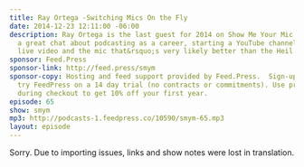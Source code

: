 ```yaml
---
title: Ray Ortega -Switching Mics On the Fly
date: 2014-12-23 12:11:00 -06:00
description: Ray Ortega is the last guest for 2014 on Show Me Your Mic and we had
  a great chat about podcasting as a career, starting a YouTube channel, streaming
  live video and the mic that&rsquo;s very likely better than the Heil PR40 for podcasting.
sponsor: Feed.Press
sponsor-link: http://feed.press/smym
sponsor-copy: Hosting and feed support provided by Feed.Press.  Sign-up today and
  try FeedPress on a 14 day trial (no contracts or commitments). Use promo code "smym"
  during checkout to get 10% off your first year.
episode: 65
show: smym
mp3: http://podcasts-1.feedpress.co/10590/smym-65.mp3
layout: episode
---
```


Sorry. Due to importing issues, links and show notes were lost in translation.
